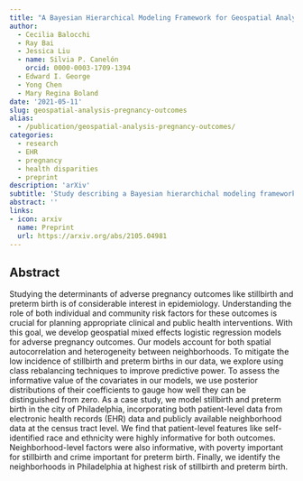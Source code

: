 ```yaml
---
title: "A Bayesian Hierarchical Modeling Framework for Geospatial Analysis of Adverse Pregnancy Outcomes"
author: 
  - Cecilia Balocchi
  - Ray Bai
  - Jessica Liu
  - name: Silvia P. Canelón
    orcid: 0000-0003-1709-1394
  - Edward I. George
  - Yong Chen
  - Mary Regina Boland
date: '2021-05-11'
slug: geospatial-analysis-pregnancy-outcomes
alias:
  - /publication/geospatial-analysis-pregnancy-outcomes/
categories:
  - research
  - EHR
  - pregnancy
  - health disparities
  - preprint
description: 'arXiv'
subtitle: 'Study describing a Bayesian hierarchichal modeling framework used to explore which neighborhood-level factors and patient-level features were most informative for preterm birth and stillbirth pregnancy outcomes.'
abstract: ''
links:
- icon: arxiv
  name: Preprint
  url: https://arxiv.org/abs/2105.04981
---
```


## Abstract

Studying the determinants of adverse pregnancy outcomes like stillbirth and preterm birth is of considerable interest in epidemiology. Understanding the role of both individual and community risk factors for these outcomes is crucial for planning appropriate clinical and public health interventions. With this goal, we develop geospatial mixed effects logistic regression models for adverse pregnancy outcomes. Our models account for both spatial autocorrelation and heterogeneity between neighborhoods. To mitigate the low incidence of stillbirth and preterm births in our data, we explore using class rebalancing techniques to improve predictive power. To assess the informative value of the covariates in our models, we use posterior distributions of their coefficients to gauge how well they can be distinguished from zero. As a case study, we model stillbirth and preterm birth in the city of Philadelphia, incorporating both patient-level data from electronic health records (EHR) data and publicly available neighborhood data at the census tract level. We find that patient-level features like self-identified race and ethnicity were highly informative for both outcomes. Neighborhood-level factors were also informative, with poverty important for stillbirth and crime important for preterm birth. Finally, we identify the neighborhoods in Philadelphia at highest risk of stillbirth and preterm birth. 